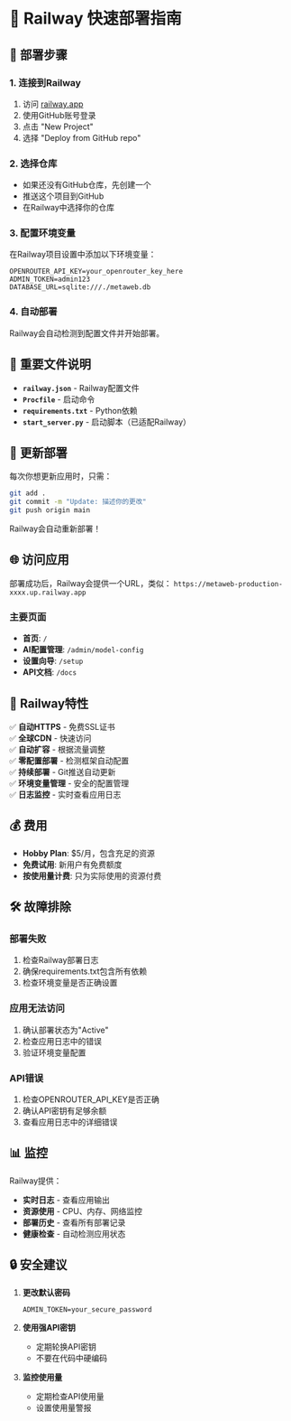 # 🚄 Railway 快速部署指南

## 🚀 部署步骤

### 1. 连接到Railway
1. 访问 [railway.app](https://railway.app)
2. 使用GitHub账号登录
3. 点击 "New Project"
4. 选择 "Deploy from GitHub repo"

### 2. 选择仓库
- 如果还没有GitHub仓库，先创建一个
- 推送这个项目到GitHub
- 在Railway中选择你的仓库

### 3. 配置环境变量
在Railway项目设置中添加以下环境变量：

```
OPENROUTER_API_KEY=your_openrouter_key_here
ADMIN_TOKEN=admin123
DATABASE_URL=sqlite:///./metaweb.db
```

### 4. 自动部署
Railway会自动检测到配置文件并开始部署。

## 📁 重要文件说明

- **`railway.json`** - Railway配置文件
- **`Procfile`** - 启动命令
- **`requirements.txt`** - Python依赖
- **`start_server.py`** - 启动脚本（已适配Railway）

## 🔄 更新部署

每次你想更新应用时，只需：

```bash
git add .
git commit -m "Update: 描述你的更改"
git push origin main
```

Railway会自动重新部署！

## 🌐 访问应用

部署成功后，Railway会提供一个URL，类似：
`https://metaweb-production-xxxx.up.railway.app`

### 主要页面
- **首页**: `/`
- **AI配置管理**: `/admin/model-config`
- **设置向导**: `/setup`
- **API文档**: `/docs`

## 🔧 Railway特性

✅ **自动HTTPS** - 免费SSL证书  
✅ **全球CDN** - 快速访问  
✅ **自动扩容** - 根据流量调整  
✅ **零配置部署** - 检测框架自动配置  
✅ **持续部署** - Git推送自动更新  
✅ **环境变量管理** - 安全的配置管理  
✅ **日志监控** - 实时查看应用日志  

## 💰 费用

- **Hobby Plan**: $5/月，包含充足的资源
- **免费试用**: 新用户有免费额度
- **按使用量计费**: 只为实际使用的资源付费

## 🛠️ 故障排除

### 部署失败
1. 检查Railway部署日志
2. 确保requirements.txt包含所有依赖
3. 检查环境变量是否正确设置

### 应用无法访问
1. 确认部署状态为"Active"
2. 检查应用日志中的错误
3. 验证环境变量配置

### API错误
1. 检查OPENROUTER_API_KEY是否正确
2. 确认API密钥有足够余额
3. 查看应用日志中的详细错误

## 📊 监控

Railway提供：
- **实时日志** - 查看应用输出
- **资源使用** - CPU、内存、网络监控
- **部署历史** - 查看所有部署记录
- **健康检查** - 自动检测应用状态

## 🔒 安全建议

1. **更改默认密码**
   ```
   ADMIN_TOKEN=your_secure_password
   ```

2. **使用强API密钥**
   - 定期轮换API密钥
   - 不要在代码中硬编码

3. **监控使用量**
   - 定期检查API使用量
   - 设置使用量警报

